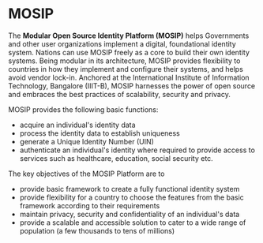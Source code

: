 # MOSIP

The **Modular Open Source Identity Platform (MOSIP)** helps Governments and other user organizations implement a digital, foundational identity system.  Nations can use MOSIP freely as a core to build their own identity systems.  Being modular in its architecture, MOSIP provides flexibility to countries in how they implement and configure their systems, and helps avoid vendor lock-in.  Anchored at the International Institute of Information Technology, Bangalore (IIIT-B), MOSIP harnesses the power of open source and embraces the best practices of scalability, security and privacy.

MOSIP provides the following basic functions:

* acquire an individual's identity data
* process the identity data to establish uniqueness
* generate a Unique Identity Number (UIN)
* authenticate an individual's identity where required to provide access to services such as healthcare, education, social security etc. 

The key objectives of the MOSIP Platform are to

* provide basic framework to create a fully functional identity system
* provide flexibility for a country to choose the features from the basic framework according to their requirements
* maintain privacy, security and confidentiality of an individual's data
* provide a scalable and accessible solution to cater to a wide range of population (a few thousands to tens of millions)


